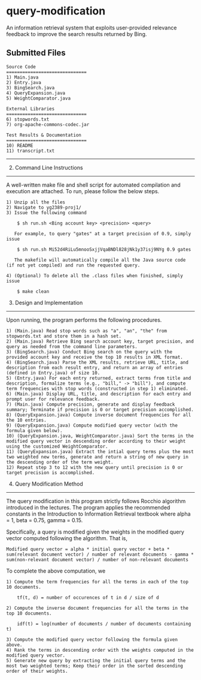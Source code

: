 # query-modification
An information retrieval system that exploits user-provided relevance feedback to improve the search results returned by Bing.

## Submitted Files

    Source Code
    ==============================
    1) Main.java
    2) Entry.java
    3) BingSearch.java
    4) QueryExpansion.java
    5) WeightComparator.java

    External Libraries
    ==============================
    6) stopwords.txt
    7) org-apache-commons-codec.jar

    Test Results & Documentation
    ==============================
    10) README
    11) transcript.txt


----------------------------------------------------
2. Command Line Instructions
----------------------------------------------------

A well-written make file and shell script for automated compilation and execution are attached. To run, please follow the below steps.

    1) Unzip all the files
    2) Navigate to yg2389-proj1/
    3) Issue the following command

        $ sh run.sh <Bing account key> <precision> <query>

       For example, to query "gates" at a target precision of 0.9, simply issue

        $ sh run.sh Mi52d4RiLu5mnooSxjjVqaBNDl828jNk1y37isj9NYg 0.9 gates

       The makefile will automatically compile all the Java source code (if not yet compiled) and run the requested query.

    4) (Optional) To delete all the .class files when finished, simply issue

        $ make clean

3. Design and Implementation
----------------------------------------------------

Upon running, the program performs the following procedures.

    1) (Main.java) Read stop words such as "a", "an", "the" from stopwords.txt and store them in a hash set.
    2) (Main.java) Retrieve Bing search account key, target precision, and query as needed from the command line parameters.
    3) (BingSearch.java) Conduct Bing search on the query with the provided account key and receive the top 10 results in XML format.
    4) (BingSearch.java) Parse the XML results, retrieve URL, title, and description from each result entry, and return an array of entries (defined in Entry.java) of size 10.
    5) (Entry.java) For each entry returned, extract terms from title and description, formalize terms (e.g., "bill," -> "bill"), and compute term frequencies with stop words (constructed in step 1) eliminated.
    6) (Main.java) Display URL, title, and description for each entry and prompt user for relevance feedback.
    7) (Main.java) Compute precision, generate and display feedback summary; Terminate if precision is 0 or target precision accomplished.
    8) (QueryExpansion.java) Compute inverse document frequencies for all the 10 entries.
    9) (QueryExpansion.java) Compute modified query vector (with the formula given below).
    10) (QueryExpansion.java, WeightComparator.java) Sort the terms in the modified query vector in descending order according to their weight using the customized WeightComparator.
    11) (QueryExpansion.java) Extract the intial query terms plus the most two weighted new terms, generate and return a string of new query in the descending order of the term weight.
    12) Repeat step 3 to 12 with the new query until precision is 0 or target precision is accomplished.


4. Query Modification Method
----------------------------------------------------

The query modification in this program strictly follows Rocchio algorithm introduced in the lectures. The program applies the recommended constants in the Introduction to Information Retrieval textbook where alpha = 1, beta = 0.75, gamma = 0.15.

Specifically, a query is modified given the weights in the modified query vector computed following the algorithm. That is,

    Modified query vector = alpha * initial query vector + beta * sum(relevant document vector) / number of relevant documents - gamma * sum(non-relevant document vector) / number of non-relevant documents

To complete the above computation, we

    1) Compute the term frequencies for all the terms in each of the top 10 documents.

        tf(t, d) = number of occurences of t in d / size of d

    2) Compute the inverse document frequencies for all the terms in the top 10 documents.

        idf(t) = log(number of documents / number of documents containing t)

    3) Compute the modified query vector following the formula given above.
    4) Rank the terms in descending order with the weights computed in the modified query vector.
    5) Generate new query by extracting the initial query terms and the most two weighted terms; Keep their order in the sorted descending order of their weights.